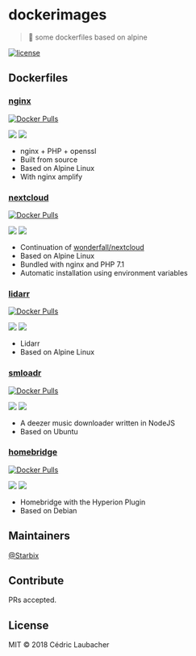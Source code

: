 # dockerimages

> 🐳 some dockerfiles based on alpine

[![license](https://img.shields.io/github/license/starbix/dockerimages.svg)](https://github.com/Starbix/dockerimages)

## Dockerfiles

### [nginx](https://github.com/Starbix/dockerimages/tree/master/nginx)
[![Docker Pulls](https://img.shields.io/docker/pulls/starbix/nginx.svg)](https://github.com/Starbix/dockerimages/tree/master/nginx)

[![](https://images.microbadger.com/badges/version/starbix/nginx.svg)](https://microbadger.com/images/starbix/nginx)
[![](https://images.microbadger.com/badges/image/starbix/nginx.svg)](https://microbadger.com/images/starbix/nginx)

- nginx + PHP + openssl
- Built from source
- Based on Alpine Linux
- With nginx amplify

### [nextcloud](https://github.com/Starbix/dockerimages/tree/master/nextcloud)
[![Docker Pulls](https://img.shields.io/docker/pulls/starbix/nextcloud.svg)](https://github.com/Starbix/dockerimages/tree/master/nextcloud)

[![](https://images.microbadger.com/badges/version/starbix/nextcloud.svg)](https://microbadger.com/images/starbix/nextcloud)
[![](https://images.microbadger.com/badges/image/starbix/nextcloud.svg)](https://microbadger.com/images/starbix/nextcloud)
- Continuation of [wonderfall/nextcloud](https://github.com/Wonderfall/dockerfiles/tree/master/nextcloud)
- Based on Alpine Linux
- Bundled with nginx and PHP 7.1
- Automatic installation using environment variables

### [lidarr](https://github.com/Starbix/dockerimages/tree/master/lidarr)
[![Docker Pulls](https://img.shields.io/docker/pulls/starbix/lidarr.svg)](https://github.com/Starbix/dockerimages/tree/master/lidarr)

[![](https://images.microbadger.com/badges/version/starbix/lidarr.svg)](https://microbadger.com/images/starbix/lidarr)
[![](https://images.microbadger.com/badges/image/starbix/lidarr.svg)](https://microbadger.com/images/starbix/lidarr)

- Lidarr
- Based on Alpine Linux

### [smloadr](https://github.com/Starbix/dockerimages/tree/master/smloadr)
[![Docker Pulls](https://img.shields.io/docker/pulls/starbix/deezloadr.svg)](https://github.com/Starbix/dockerimages/tree/master/deezloadr)

[![](https://images.microbadger.com/badges/version/starbix/deezloadr.svg)](https://microbadger.com/images/starbix/deezloadr)
[![](https://images.microbadger.com/badges/image/starbix/deezloadr.svg)](https://microbadger.com/images/starbix/deezloadr)

- A deezer music downloader written in NodeJS
- Based on Ubuntu

### [homebridge](https://github.com/Starbix/dockerimages/tree/master/homebridge)
[![Docker Pulls](https://img.shields.io/docker/pulls/starbix/homebridge.svg)](https://github.com/Starbix/dockerimages/tree/master/homebridge)

[![](https://images.microbadger.com/badges/version/starbix/homebridge.svg)](https://microbadger.com/images/starbix/homebridge)
[![](https://images.microbadger.com/badges/image/starbix/homebridge.svg)](https://microbadger.com/images/starbix/homebridge)

- Homebridge with the Hyperion Plugin
- Based on Debian

## Maintainers

[@Starbix](https://github.com/Starbix)

## Contribute

PRs accepted.

## License

MIT © 2018 Cédric Laubacher
